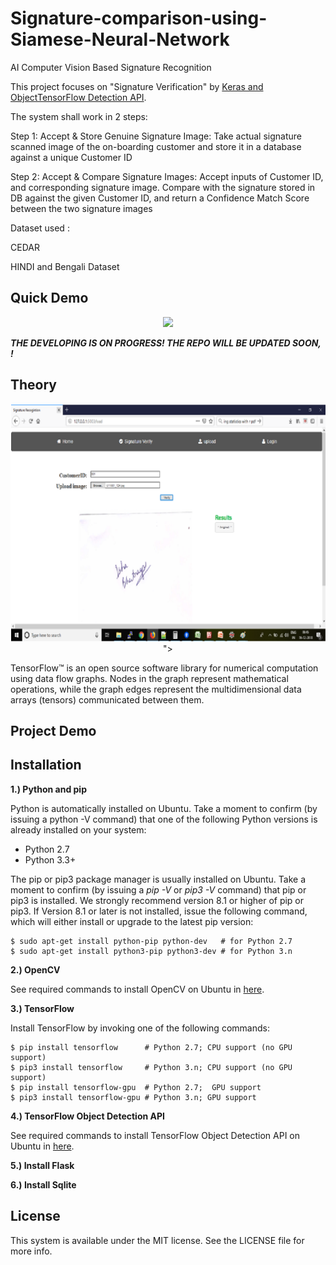 # Signature-comparison-using-Siamese-Neural-Network
AI Computer Vision Based Signature Recognition

This project focuses on "Signature Verification" by [Keras and ObjectTensorFlow Detection API](https://github.com/tensorflow/models/tree/master/research/object_detection). 

The system shall work in 2 steps:

Step 1: Accept & Store Genuine Signature Image: Take actual signature scanned image of the on-boarding customer and store it in a database against a unique Customer ID

Step 2: Accept & Compare Signature Images: Accept inputs of Customer ID, and corresponding signature image. Compare with the signature stored in DB against the given Customer ID, and return a Confidence Match Score between the two signature images


Dataset used :

CEDAR

HINDI and Bengali Dataset


## Quick Demo

<p align="center">
  <img src="https://user-images.githubusercontent.com/22610163/36344830-095cc4ec-1431-11e8-8e57-976c40d87cf9.gif">
</p>

***THE DEVELOPING IS ON PROGRESS! THE REPO WILL BE UPDATED SOON, !***

## Theory

<p align="center">
  <img src="imgs/result1.png">
">
</p>

TensorFlow™ is an open source software library for numerical computation using data flow graphs. Nodes in the graph represent mathematical operations, while the graph edges represent the multidimensional data arrays (tensors) communicated between them.

## Project Demo

## Installation

**1.) Python and pip**

Python is automatically installed on Ubuntu. Take a moment to confirm (by issuing a python -V command) that one of the following Python versions is already installed on your system:

- Python 2.7
- Python 3.3+

The pip or pip3 package manager is usually installed on Ubuntu. Take a moment to confirm (by issuing a *pip -V* or *pip3 -V* command) that pip or pip3 is installed. We strongly recommend version 8.1 or higher of pip or pip3. If Version 8.1 or later is not installed, issue the following command, which will either install or upgrade to the latest pip version:

    $ sudo apt-get install python-pip python-dev   # for Python 2.7
    $ sudo apt-get install python3-pip python3-dev # for Python 3.n
    
**2.) OpenCV**

See required commands to install OpenCV on Ubuntu in [here](https://gist.github.com/dynamicguy/3d1fce8dae65e765f7c4).

**3.) TensorFlow**

Install TensorFlow by invoking one of the following commands:

    $ pip install tensorflow      # Python 2.7; CPU support (no GPU support)
    $ pip3 install tensorflow     # Python 3.n; CPU support (no GPU support)
    $ pip install tensorflow-gpu  # Python 2.7;  GPU support
    $ pip3 install tensorflow-gpu # Python 3.n; GPU support

**4.) TensorFlow Object Detection API**

See required commands to install TensorFlow Object Detection API on Ubuntu in [here](https://github.com/tensorflow/models/blob/master/research/object_detection/g3doc/installation.md).

**5.) Install Flask**

**6.) Install Sqlite**

## License
This system is available under the MIT license. See the LICENSE file for more info.
